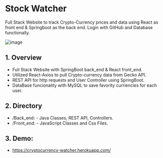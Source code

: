 # Stock Watcher
Full Stack Website to track Crypto-Currency prices and data using React as front end &amp; Springboot as the back end. Login with GitHub and Database functionally.

![image](https://user-images.githubusercontent.com/62676755/114276099-d03d3000-99ea-11eb-86ee-f8f2178148a6.png)


## 1. Overview
* Full Stack Website with SpringBoot back_end & React front_end.
* Utilized React-Axios to pull Crypto-currency data from Gecko API.
* REST API for http requests and User Controller using SpringBoot.
* DataBase funcionality with MySQL to save favority curriencies for each user.

## 2. Directory
* /Back_end: - Java Classes, REST API, Controllers.
* /Front_end: - JavaScript Classes and Css Files. 

## 3. Demo:
* https://cryptocurrency-watcher.herokuapp.com/

